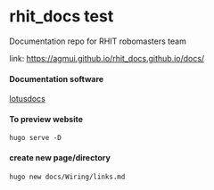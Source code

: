 # rhit_docs test
Documentation repo for RHIT robomasters team 

link: https://agmui.github.io/rhit_docs.github.io/docs/

#### Documentation software
[lotusdocs](https://lotusdocs.dev/docs/)

#### To preview website
```shell
hugo serve -D
```
#### create new page/directory
```shell
hugo new docs/Wiring/links.md
```
